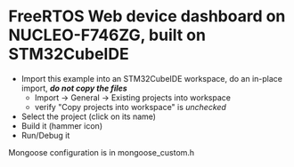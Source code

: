 # FreeRTOS Web device dashboard on NUCLEO-F746ZG, built on STM32CubeIDE

- Import this example into an STM32CubeIDE workspace, do an in-place import, **_do not copy the files_**
  - Import -> General -> Existing projects into workspace
  - verify "Copy projects into workspace" is _unchecked_
- Select the project (click on its name)
- Build it (hammer icon)
- Run/Debug it

Mongoose configuration is in mongoose_custom.h
